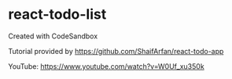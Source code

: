 # react-todo-list
Created with CodeSandbox

Tutorial provided by https://github.com/ShaifArfan/react-todo-app


YouTube: https://www.youtube.com/watch?v=W0Uf_xu350k
